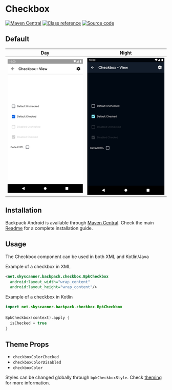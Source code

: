 # Checkbox

[![Maven Central](https://img.shields.io/maven-central/v/net.skyscanner.backpack/backpack-android)](https://search.maven.org/artifact/net.skyscanner.backpack/backpack-android)
[![Class reference](https://img.shields.io/badge/Class%20reference-Android-blue)](https://backpack.github.io/android/Backpack/net.skyscanner.backpack.checkbox)
[![Source code](https://img.shields.io/badge/Source%20code-GitHub-lightgrey)](https://github.com/Skyscanner/backpack-android/tree/main/Backpack/src/main/java/net/skyscanner/backpack/checkbox)

## Default

| Day | Night |
| --- | --- |
| ![Checkbox component](https://raw.githubusercontent.com/Skyscanner/backpack-android/main/docs/view/Checkbox/screenshots/default.png) |![Checkbox component - dark mode](https://raw.githubusercontent.com/Skyscanner/backpack-android/main/docs/view/Checkbox/screenshots/default_dm.png) |

## Installation

Backpack Android is available through [Maven Central](https://search.maven.org/artifact/net.skyscanner.backpack/backpack-android). Check the main [Readme](https://github.com/skyscanner/backpack-android#installation) for a complete installation guide.

## Usage

The Checkbox component can be used in both XML and Kotlin/Java

Example of a checkbox in XML

```xml
<net.skyscanner.backpack.checkbox.BpkCheckbox
  android:layout_width="wrap_content"
  android:layout_height="wrap_content"/>
```

Example of a checkbox in Kotlin

```Kotlin
import net.skyscanner.backpack.checkbox.BpkCheckbox

BpkCheckbox(context).apply {
  isChecked = true
}
```

## Theme Props

- `checkboxColorChecked`
- `checkboxColorDisabled`
- `checkboxColor`

Styles can be changed globally through `bpkCheckboxStyle`. Check [theming](https://github.com/Skyscanner/backpack-android/blob/main/docs/view/THEMING.md) for more information.
